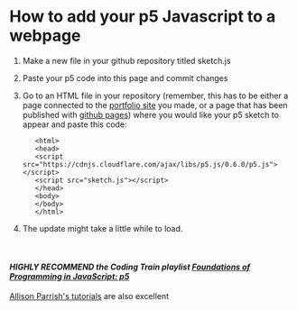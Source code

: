 
# How to add your p5 Javascript to a webpage

1. Make a new file in your github repository titled sketch.js

2. Paste your p5 code into this page and commit changes

3. Go to an HTML file in your repository (remember, this has to be either a page connected to the [portfolio site](https://github.com/katerhoades/GithubSetup/blob/master/README.md) you made, or a page that has been published with [github pages](https://github.com/katerhoades/NetartSetup)) where you would like your p5 sketch to appear and paste this code:

          <html>
          <head>
          <script src="https://cdnjs.cloudflare.com/ajax/libs/p5.js/0.6.0/p5.js"></script>
          <script src="sketch.js"></script>
          </head>
          <body>
          </body>
          </html>

4. The update might take a little while to load.

<br>


#### ***HIGHLY RECOMMEND the Coding Train playlist [Foundations of Programming in JavaScript: p5](https://www.youtube.com/playlist?list=PLRqwX-V7Uu6Zy51Q-x9tMWIv9cueOFTFA)***


[Allison Parrish's tutorials](https://creative-coding.decontextualize.com/) are also excellent

<br>
